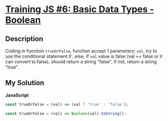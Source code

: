 # [Training JS #6: Basic Data Types - Boolean](https://www.codewars.com/kata/571f832f07363d295d001ba8)

## Description

Coding in function `trueOrFalse`, function accept 1 parameters: `val`, try to use the conditional statement if...else, if `val` value is false (val == false or it can convert to false), should return a string "false", if not, return a string "true".

## My Solution

**JavaScript**

```js
const trueOrFalse = (val) => (val ? 'true' : 'false');
```

```js
const trueOrFalse = (val) => Boolean(val).toString();
```
